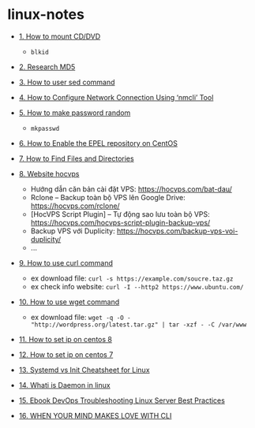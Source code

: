 # linux-notes

- [1. How to mount CD/DVD](https://linuxconfig.org/how-to-mount-cd-dvd-rom-on-centos-rhel-linux)
  + `blkid`
- [2. Research MD5](https://quantrimang.com/md5-cua-1-file-la-gi-118565)
- [3. How to user sed command](https://www.hostinger.vn/huong-dan/huong-dan-su-dung-sed-command)
- [4. How to Configure Network Connection Using ‘nmcli’ Tool](https://www.tecmint.com/nmcli-configure-network-connection/)
- [5. How to make password random](https://quantrimang.com/10-cach-tao-mat-khau-ngau-nhien-trong-linux-tu-dong-lenh-83450)
  + `mkpasswd`

- [6. How to Enable the EPEL repository on CentOS](https://linuxize.com/post/how-to-enable-epel-repository-on-centos/)
- [7. How to Find Files and Directories](https://linuxize.com/post/how-to-find-files-in-linux-using-the-command-line/)
- [8. Website hocvps](https://hocvps.com/)
  + Hướng dẫn căn bản cài đặt VPS: https://hocvps.com/bat-dau/
  + Rclone – Backup toàn bộ VPS lên Google Drive: https://hocvps.com/rclone/
  + [HocVPS Script Plugin] – Tự động sao lưu toàn bộ VPS: https://hocvps.com/hocvps-script-plugin-backup-vps/
  + Backup VPS với Duplicity: https://hocvps.com/backup-vps-voi-duplicity/
  + ...
      
- [9. How to use curl command](https://linuxize.com/post/curl-command-examples/)
  + ex download file: `curl -s https://example.com/soucre.taz.gz`
  + ex check info website: `curl -I --http2 https://www.ubuntu.com/`
- [10. How to use wget command](https://linuxize.com/post/wget-command-examples/)
  + ex download file: `wget -q -O - "http://wordpress.org/latest.tar.gz" | tar -xzf - -C /var/www`
- [11. How to set ip on centos 8](https://linuxconfig.org/rhel-8-configure-static-ip-address)
- [12. How to set ip on centos 7](https://cuongquach.com/cau-hinh-ip-tinh-tren-centos-7.html)
- [13. Systemd vs Init Cheatsheet for Linux](https://linoxide.com/systemd-vs-sysvinit-cheatsheet/)
- [14. Whati is Daemon in linux](https://cuongquach.com/daemon-trong-linux-la-gi.html)
- [15. Ebook DevOps Troubleshooting Linux Server Best Practices](https://cuongquach.com/ebook-devops-troubleshooting-linux-server-best-practices.html)
- [16. WHEN YOUR MIND MAKES LOVE WITH CLI](https://www.familug.org/2012/03/ccgu-cat-cut-grep-uniq.html)
